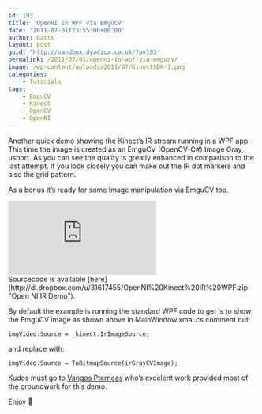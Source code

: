 ```yaml
---
id: 193
title: 'OpenNI in WPF via EmguCV'
date: '2011-07-01T23:55:06+00:00'
author: batts
layout: post
guid: 'http://sandbox.dyadica.co.uk/?p=193'
permalink: /2011/07/01/openni-in-wpf-via-emgucv/
image: /wp-content/uploads/2011/07/KinectSDK-1.png
categories:
    - Tutorials
tags:
    - EmguCV
    - Kinect
    - OpenCV
    - OpenNI
---
```


Another quick demo showing the Kinect’s IR stream running in a WPF app. This time the image is created as an EmguCV (OpenCV-C#) Image Gray, ushort. As you can see the quality is greatly enhanced in comparison to the last attempt. If you look closely you can make out the IR dot markers and also the grid pattern.

As a bonus it’s ready for some Image manipulation via EmguCV too.

<div class="video-container"><iframe allowfullscreen="" frameborder="0" src="https://www.youtube.com/embed/rwNMWQ4Cme4?rel=0"></iframe></div>Sourcecode is available [here](http://dl.dropbox.com/u/31617455/OpenNI%20Kinect%20IR%20WPF.zip "Open NI IR Demo").

By default the example is running the standard WPF code to get is to show the EmguCV image as shown above in MainWindow.xmal.cs comment out:

```
imgVideo.Source = _kinect.IrImageSource;
```

and replace with:

```
imgVideo.Source = ToBitmapSource(irGrayCVImage);
```

Kudos must go to [Vangos Pterneas](http://www.studentguru.gr/blogs/vangos/archive/2011/01/28/kinect-and-wpf-getting-the-raw-and-depth-image-using-openni.aspx) who’s excelent work provided most of the groundwork for this demo.

Enjoy 🙂